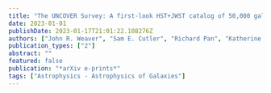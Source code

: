 ```yaml
---
title: "The UNCOVER Survey: A first-look HST+JWST catalog of 50,000 galaxies near Abell 2744 and beyond"
date: 2023-01-01
publishDate: 2023-01-17T21:01:22.108276Z
authors: ["John R. Weaver", "Sam E. Cutler", "Richard Pan", "Katherine E. Whitaker", "Ivo Labbe", "Sedona H. Price", "Rachel Bezanson", "Gabriel Brammer", "Danilo Marchesini", "Joel Leja", "Bingjie Wang", "Lukas J. Furtak", "Adi Zitrin", "Hakim Atek", "Dan Coe", "Pratika Dayal", "Pieter van Dokkum", "Robert Feldmann", "Natascha Forster Schreiber", "Marijn Franx", "Seiji Fujimoto", "Yoshinobu Fudamoto", "Karl Glazebrook", "Anna de Graaff", "Jenny E. Greene", "Stephanie Juneau", "Susan Kassin", "Mariska Kriek", "Gourav Khullar", "Michael Maseda", "Lamiya A. Mowla", "Adam Muzzin", "Themiya Nanayakkara", "Erica J. Nelson", "Pascal A. Oesch", "Camilla Pacifici", "Casey Papovich", "David Setton", "Alice E. Shapley", "Renske Smit", "Mauro Stefanon", "Edward N. Taylor", "Andrea Weibel", "Christina C. Williams"]
publication_types: ["2"]
abstract: ""
featured: false
publication: "*arXiv e-prints*"
tags: ["Astrophysics - Astrophysics of Galaxies"]
---
```


